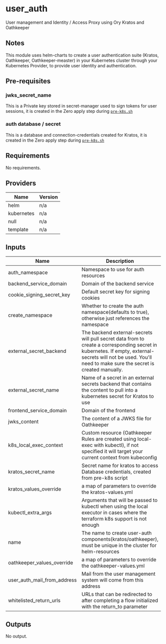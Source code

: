 # user_auth

User management and Identity / Access Proxy using Ory Kratos and Oathkeeper 

## Notes
This module uses helm-charts to create a user authentication suite (Kratos, Oathkeeper, Oathkeeper-measter) in your Kubernetes cluster through your Kubernetes Provider, to provide user identity and authentication.

## Pre-requisites
### jwks_secret_name
This is a Private key stored in secret-manager used to sign tokens for user sessions, it is created in the Zero apply step during [`pre-k8s.sh`](https://github.com/commitdev/zero-aws-eks-stack/blob/main/templates/scripts/pre-k8s.sh#L22-L32)

### auth database / secret 
This is a database and connection-credentials created for Kratos, it is created in the Zero apply step during [`pre-k8s.sh`](https://github.com/commitdev/zero-aws-eks-stack/blob/main/templates/scripts/pre-k8s.sh#L22-L32)


<!-- BEGINNING OF PRE-COMMIT-TERRAFORM DOCS HOOK -->
## Requirements

No requirements.

## Providers

| Name | Version |
|------|---------|
| helm | n/a |
| kubernetes | n/a |
| null | n/a |
| template | n/a |

## Inputs

| Name | Description | Type | Default | Required |
|------|-------------|------|---------|:--------:|
| auth\_namespace | Namespace to use for auth resources | `string` | `"user-auth"` | no |
| backend\_service\_domain | Domain of the backend service | `string` | n/a | yes |
| cookie\_signing\_secret\_key | Default secret key for signing cookies | `string` | n/a | yes |
| create\_namespace | Whether to create the auth namespace(defaults to true), otherwise just references the namespace | `bool` | `true` | no |
| external\_secret\_backend | The backend external-secrets will pull secret data from to create a corresponding secret in kubernetes. If empty, external-secrets will not be used. You'll need to make sure the secret is created manually. | `string` | `"secretsManager"` | no |
| external\_secret\_name | Name of a secret in an external secrets backend that contains the content to pull into a kubernetes secret for Kratos to use | `string` | n/a | yes |
| frontend\_service\_domain | Domain of the frontend | `string` | n/a | yes |
| jwks\_content | The content of a JWKS file for Oathkeeper | `string` | n/a | yes |
| k8s\_local\_exec\_context | Custom resource (Oathkeeper Rules are created using local-exec with kubectl), if not specified it will target your current context from kubeconfig | `string` | `""` | no |
| kratos\_secret\_name | Secret name for kratos to access Database credentials, created from pre-k8s script | `string` | n/a | yes |
| kratos\_values\_override | a map of parameters to override the kratos-values.yml | `map(any)` | `{}` | no |
| kubectl\_extra\_args | Arguments that will be passed to kubectl when using the local executor in cases where the terraform k8s support is not enough | `string` | n/a | yes |
| name | The name to create user-auth components(kratos/oathkeeper), must be unique in the cluster for helm-resources | `string` | n/a | yes |
| oathkeeper\_values\_override | a map of parameters to override the oathkeeper-values.yml | `map(any)` | `{}` | no |
| user\_auth\_mail\_from\_address | Mail from the user management system will come from this address | `string` | `""` | no |
| whitelisted\_return\_urls | URLs that can be redirected to after completing a flow initialized with the return\_to parameter | `list(string)` | `[]` | no |

## Outputs

No output.

<!-- END OF PRE-COMMIT-TERRAFORM DOCS HOOK -->
